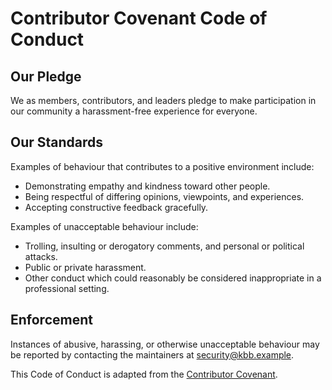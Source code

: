 # Contributor Covenant Code of Conduct

## Our Pledge

We as members, contributors, and leaders pledge to make participation in our community a harassment-free experience for everyone.

## Our Standards

Examples of behaviour that contributes to a positive environment include:

- Demonstrating empathy and kindness toward other people.
- Being respectful of differing opinions, viewpoints, and experiences.
- Accepting constructive feedback gracefully.

Examples of unacceptable behaviour include:

- Trolling, insulting or derogatory comments, and personal or political attacks.
- Public or private harassment.
- Other conduct which could reasonably be considered inappropriate in a professional setting.

## Enforcement

Instances of abusive, harassing, or otherwise unacceptable behaviour may be reported by contacting the maintainers at security@kbb.example.

This Code of Conduct is adapted from the [Contributor Covenant](https://www.contributor-covenant.org/).
